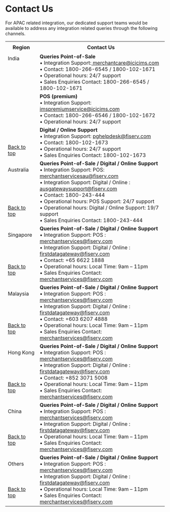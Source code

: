 # Contact Us

For APAC related integration, our dedicated support teams would be available to address any integration related queries through the following channels.

<!DOCTYPE html>
<html id="top">
<body>




<table  width="300%">

  <tr style="height: 36px;">
    <th width="20%"> <b>Region</b></th>
    <th width="100%"><b>Contact Us</b></th>
  </tr>

  <tr>
  <td rowspan="3">India<br>
  <br>
  <br>
  <br>
  <br>
  <br>
  <br>
  <br>
  <br>
  <br>
  <br>
  <br>
  <br>
  <br>
  <a href="#top">Back to top</a>
  </td>
   <td><b> Queries Point-of-Sale</b><br>
•  Integration Support:<a onClick="javascript:window.open('mailto:merchantcare@icicims.com', 'mail');event.preventDefault()" href="mailto:merchantcare@icicims.com"> merchantcare@icicims.com </a><br>
•  Contact: 1800-266-6545 / 1800-102-1671 <br>
•  Operational hours: 24/7 support<br>
•  Sales Enquiries Contact: 1800-266-6545 / 1800-102-1671 </td> 
  
</tr>

    

 <tr>
   <td><b> POS (premium) </b><br>
•  Integration Support:<a  onClick="javascript:window.open('mailto:imspremiumservice@icicims.com', 'mail');event.preventDefault()" href="mailto:imspremiumservice@icicims.com">
imspremiumservice@icicims.com</a> <br>
•  Contact: 1800-266-6546 / 1800-102-1672 <br>
•  Operational hours: 24/7 support </td>
 </tr>

 <tr>
  <td> <b>Digital / Online Support</b><br>
•  Integration Support: <a onClick="javascript:window.open('mailto:pghelpdesk@fiserv.com', 'mail');event.preventDefault()" href="mailto:pghelpdesk@fiserv.com"> pghelpdesk@fiserv.com</a><br>
•  Contact: 1800-102-1673<br>
•  Operational hours: 24/7 support<br>
•  Sales Enquiries Contact: 1800-102-1673
</td>
 </tr>

<tr style="height: 36px;">
  <td> Australia  
  <br>
  <br>
  <br>
  <br>
  <br>
  <br>
   <a href="#top">Back to top</a>
  </td>
  <td ><b>Queries Point-of-Sale / Digital / Online Support</b><br>
•  Integration Support: POS: <a onClick="javascript:window.open('mailto:merchantservicesau@fiserv.com', 'mail');event.preventDefault()" href="mailto: merchantservicesau@fiserv.com">  merchantservicesau@fiserv.com</a><br>
•  Integration Support: Digital / Online :  <a onClick="javascript:window.open('mailto:ausgatewaysupport@fiserv.com', 'mail');event.preventDefault()"  href="mailto: ausgatewaysupport@fiserv.com">ausgatewaysupport@fiserv.com</a> <br>
•  Contact: 1800-243-444<br>
•  Operational hours: POS Support: 24/7 support<br>
•  Operational hours: Digital / Online Support: 19/7 support<br>
•  Sales Enquiries Contact: 1800-243-444
 </td>
</tr >
<tr style="height: 36px;">
 <td>Singapore
  <br>
  <br>
  <br>
  <br>
  <br>
  <a href="#top">Back to top</a> </td>
  <td><b> Queries Point-of-Sale / Digital / Online Support</b><br>
•  Integration Support: POS : <a onClick="javascript:window.open('mailto:merchantservices@fiserv.com', 'mail');event.preventDefault()" href="mailto:merchantservices@fiserv.com">merchantservices@fiserv.com</a><br>
•  Integration Support: Digital / Online : <a onClick="javascript:window.open('mailto:firstdatagateway@fiserv.com', 'mail');event.preventDefault()"  href="mailto:firstdatagateway@fiserv.com">firstdatagateway@fiserv.com</a><br>
•  Contact: +65 6622 1888<br>
•  Operational hours: Local Time: 9am – 11pm<br>
•  Sales Enquiries Contact: <a onClick="javascript:window.open('mailto:merchantservices@fiserv.com', 'mail');event.preventDefault()" href="mailto:merchantservices@fiserv.com">merchantservices@fiserv.com</a><br>
 </td>
</tr>

<tr>
  <td> Malaysia
  <br>
  <br>
  <br>
  <br>
  <br>
   <a href="#top">Back to top</a>
   </td>
  <td> <b>Queries Point-of-Sale / Digital / Online Support</b><br>
•  Integration Support: POS : <a onClick="javascript:window.open('mailto:merchantservices@fiserv.com', 'mail');event.preventDefault()" href="mailto:merchantservices@fiserv.com">merchantservices@fiserv.com</a><br>
•  Integration Support: Digital / Online : <a  onClick="javascript:window.open('mailto:firstdatagateway@fiserv.com', 'mail');event.preventDefault()" href="mailto:firstdatagateway@fiserv.com">firstdatagateway@fiserv.com</a><br>
•  Contact: +603 6207 4888<br>
•  Operational hours: Local Time: 9am – 11pm<br>
•  Sales Enquiries Contact: <a onClick="javascript:window.open('mailto:merchantservices@fiserv.com', 'mail');event.preventDefault()" href="mailto:merchantservices@fiserv.com">merchantservices@fiserv.com</a>
 </td>
 </tr>
 
<tr>
  <td> Hong Kong
  <br>
  <br>
  <br>
  <br>
  <br>
   <a href="#top">Back to top</a>
   </td>
  <td><b> Queries Point-of-Sale / Digital / Online Support</b><br>
•  Integration Support: POS : <a onClick="javascript:window.open('mailto:merchantservices@fiserv.com', 'mail');event.preventDefault()" href="mailto:merchantservices@fiserv.com">merchantservices@fiserv.com</a><br>
•  Integration Support: Digital / Online : <a onClick="javascript:window.open('mailto:firstdatagateway@fiserv.com', 'mail');event.preventDefault()"  href="mailto:firstdatagateway@fiserv.com">firstdatagateway@fiserv.com</a><br>
•  Contact: +852 3071 5008<br>
•  Operational hours: Local Time: 9am – 11pm<br>
•  Sales Enquiries Contact: <a onClick="javascript:window.open('mailto:merchantservices@fiserv.com', 'mail');event.preventDefault()" href="mailto:merchantservices@fiserv.com">merchantservices@fiserv.com</a>
 </td>
</tr>


<tr>
  <td> China
  <br>
  <br>
  <br>
  <br>
  <a href="#top">Back to top</a>
   </td>
  <td> <b> Queries Point-of-Sale / Digital / Online Support</b><br>
•  Integration Support: POS : <a onClick="javascript:window.open('mailto:merchantservices@fiserv.com', 'mail');event.preventDefault()" href="mailto:merchantservices@fiserv.com">merchantservices@fiserv.com</a><br>
•  Integration Support: Digital / Online : <a  onClick="javascript:window.open('mailto:firstdatagateway@fiserv.com', 'mail');event.preventDefault()" href="mailto:firstdatagateway@fiserv.com">firstdatagateway@fiserv.com</a><br>
•  Operational hours: Local Time: 9am – 11pm<br>
•  Sales Enquiries Contact: <a onClick="javascript:window.open('mailto:merchantservices@fiserv.com', 'mail');event.preventDefault()" href="mailto:merchantservices@fiserv.com">merchantservices@fiserv.com</a>
 </td>
 </tr>

<tr>
  <td> Others
  <br>
  <br>
  <br>
  <br>
    <a href="#top">Back to top</a>
   </td>
  <td> <b>Queries Point-of-Sale / Digital / Online Support</b><br>
•  Integration Support: POS : <a onClick="javascript:window.open('mailto:merchantservices@fiserv.com', 'mail');event.preventDefault()" href="mailto:merchantservices@fiserv.com">merchantservices@fiserv.com</a><br>
•  Integration Support: Digital / Online : <a onClick="javascript:window.open('mailto:firstdatagateway@fiserv.com', 'mail');event.preventDefault()" href="mailto:firstdatagateway@fiserv.com">firstdatagateway@fiserv.com</a><br>
•  Operational hours: Local Time: 9am – 11pm<br>
•  Sales Enquiries Contact:  <a onClick="javascript:window.open('mailto:merchantservices@fiserv.com', 'mail');event.preventDefault()" href="mailto:merchantservices@fiserv.com">merchantservices@fiserv.com</a>
 </td>
  </tr>


</table> 
</body>
</html>
